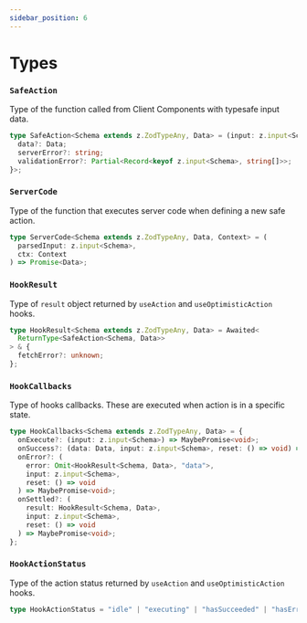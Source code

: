 ```yaml
---
sidebar_position: 6 
---
```


# Types

### `SafeAction`

Type of the function called from Client Components with typesafe input data.

```typescript
type SafeAction<Schema extends z.ZodTypeAny, Data> = (input: z.input<Schema>) => Promise<{
  data?: Data;
  serverError?: string;
  validationError?: Partial<Record<keyof z.input<Schema>, string[]>>;
}>;
```

### `ServerCode`

Type of the function that executes server code when defining a new safe action.

```typescript
type ServerCode<Schema extends z.ZodTypeAny, Data, Context> = (
  parsedInput: z.input<Schema>,
  ctx: Context
) => Promise<Data>;
```

### `HookResult`

Type of `result` object returned by `useAction` and `useOptimisticAction` hooks.

```typescript
type HookResult<Schema extends z.ZodTypeAny, Data> = Awaited<
  ReturnType<SafeAction<Schema, Data>>
> & {
  fetchError?: unknown;
};
```

### `HookCallbacks`

Type of hooks callbacks. These are executed when action is in a specific state.

```typescript
type HookCallbacks<Schema extends z.ZodTypeAny, Data> = {
  onExecute?: (input: z.input<Schema>) => MaybePromise<void>;
  onSuccess?: (data: Data, input: z.input<Schema>, reset: () => void) => MaybePromise<void>;
  onError?: (
    error: Omit<HookResult<Schema, Data>, "data">,
    input: z.input<Schema>,
    reset: () => void
  ) => MaybePromise<void>;
  onSettled?: (
    result: HookResult<Schema, Data>,
    input: z.input<Schema>,
    reset: () => void
  ) => MaybePromise<void>;
};
```

### `HookActionStatus`

Type of the action status returned by `useAction` and `useOptimisticAction` hooks.

```typescript
type HookActionStatus = "idle" | "executing" | "hasSucceeded" | "hasErrored";
```